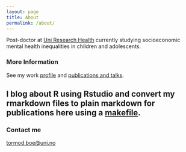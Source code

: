 ```yaml
---
layout: page
title: About
permalink: /about/
---
```


Post-doctor at [Uni Research Health](http://uni.no/en/uni-health/) currently studying socioeconomic mental health inequalities in children and adolescents. 

### More Information

See my work [profile](http://uni.no/en/staff/directory/tormod-be/) and [publications and talks](http://www.cristin.no/as/WebObjects/cristin.woa/wa/fres?sort=ar&pnr=47019&la=no&action=sok).

## I blog about R using Rstudio and convert my rmarkdown files to plain markdown for publications here using a [makefile](https://github.com/seananderson/seananderson.github.com/tree/master/_knitr-posts). 

### Contact me

[tormod.boe@uni.no](mailto:tormod.boe@uni.no)